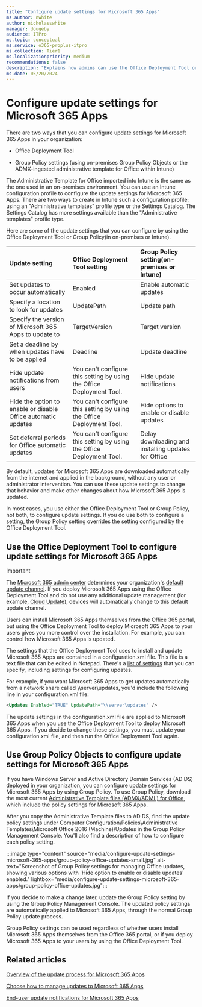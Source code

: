 ```yaml
---
title: "Configure update settings for Microsoft 365 Apps"
ms.author: nwhite
author: nicholasswhite
manager: dougeby
audience: ITPro
ms.topic: conceptual
ms.service: o365-proplus-itpro
ms.collection: Tier1
ms.localizationpriority: medium
recommendations: false
description: "Explains how admins can use the Office Deployment Tool or Group Policy to Configure update settings for Microsoft 365 Apps."
ms.date: 05/20/2024
---
```


# Configure update settings for Microsoft 365 Apps
  
There are two ways that you can configure update settings for Microsoft 365 Apps in your organization:
  
- Office Deployment Tool
    
- Group Policy settings (using on-premises Group Policy Objects or the ADMX-ingested administrative template for Office within Intune)
  
The Administrative Template for Office imported into Intune is the same as the one used in an on-premises environment. You can use an Intune configuration profile to configure the update settings for Microsoft 365 Apps. There are two ways to create in Intune such a configuration profile: using an "Administrative templates" profile type or the Settings Catalog. The Settings Catalog has more settings available than the "Administrative templates" profile type.    

Here are some of the update settings that you can configure by using the Office Deployment Tool or Group Policy(in on-premises or Intune).
  
| Update setting | Office Deployment Tool setting | Group Policy setting(on-premises or Intune) |
|:-----|:-----|:-----|
|Set updates to occur automatically  |Enabled  |Enable automatic updates  |
|Specify a location to look for updates  |UpdatePath  |Update path  |
|Specify the version of Microsoft 365 Apps to update to  |TargetVersion  |Target version  |
|Set a deadline by when updates have to be applied  |Deadline  |Update deadline  |
|Hide update notifications from users  |You can't configure this setting by using the Office Deployment Tool.  |Hide update notifications  |
|Hide the option to enable or disable Office automatic updates  |You can't configure this setting by using the Office Deployment Tool.  |Hide options to enable or disable updates  |
|Set deferral periods for Office automatic updates |You can't configure this setting by using the Office Deployment Tool. |Delay downloading and installing updates for Office |
   
By default, updates for Microsoft 365 Apps are downloaded automatically from the internet and applied in the background, without any user or administrator intervention. You can use these update settings to change that behavior and make other changes about how Microsoft 365 Apps is updated.
  
In most cases, you use either the Office Deployment Tool or Group Policy, not both, to configure update settings. If you do use both to configure a setting, the Group Policy setting overrides the setting configured by the Office Deployment Tool.
  
## Use the Office Deployment Tool to configure update settings for Microsoft 365 Apps
<a name="ODT"> </a>
> [!IMPORTANT]
> The [Microsoft 365 admin center](https://admin.cloud.microsoft/) determines your organization's [default update channel](../manage-software-download-settings-office-365.md). If you deploy Microsoft 365 Apps using the Office Deployment Tool and do not use any additional update management (for example, [Cloud Update](../admin-center/cloud-update.md)), devices will automatically change to this default update channel.

Users can install Microsoft 365 Apps themselves from the Office 365 portal, but using the Office Deployment Tool to deploy Microsoft 365 Apps to your users gives you more control over the installation. For example, you can control how Microsoft 365 Apps is updated.
  
The settings that the Office Deployment Tool uses to install and update Microsoft 365 Apps are contained in a configuration.xml file. This file is a text file that can be edited in Notepad. There's a [list of settings](../deploy/office-deployment-tool-configuration-options) that you can specify, including settings for configuring updates.
  
For example, if you want Microsoft 365 Apps to get updates automatically from a network share called  \\\server\updates, you'd include the following line in your configuration.xml file:
  
```xml
<Updates Enabled="TRUE" UpdatePath="\\server\updates" />
```

The update settings in the configuration.xml file are applied to Microsoft 365 Apps when you use the Office Deployment Tool to deploy Microsoft 365 Apps. If you decide to change these settings, you must update your configuration.xml file, and then run the Office Deployment Tool again.
  
## Use Group Policy Objects to configure update settings for Microsoft 365 Apps
<a name="GP"> </a>

If you have Windows Server and Active Directory Domain Services (AD DS) deployed in your organization, you can configure update settings for Microsoft 365 Apps by using Group Policy. To use Group Policy, download the most current [Administrative Template files (ADMX/ADML) for Office](https://www.microsoft.com/download/details.aspx?id=49030), which include the policy settings for Microsoft 365 Apps.

After you copy the Administrative Template files to AD DS, find the update policy settings under Computer Configuration\\Policies\\Administrative Templates\\Microsoft Office 2016 (Machine)\\Updates in the Group Policy Management Console. You'll also find a description of how to configure each policy setting.

:::image type="content" source="media/configure-update-settings-microsoft-365-apps/group-policy-office-updates-small.jpg" alt-text="Screenshot of Group Policy settings for managing Office updates, showing various options with 'Hide option to enable or disable updates' enabled." lightbox="media/configure-update-settings-microsoft-365-apps/group-policy-office-updates.jpg":::
  
If you decide to make a change later, update the Group Policy setting by using the Group Policy Management Console. The updated policy settings are automatically applied to Microsoft 365 Apps, through the normal Group Policy update process.
  
Group Policy settings can be used regardless of whether users install Microsoft 365 Apps themselves from the Office 365 portal, or if you deploy Microsoft 365 Apps to your users by using the Office Deployment Tool.
  
   
## Related articles
[Overview of the update process for Microsoft 365 Apps](overview-update-process-microsoft-365-apps.md)
  
[Choose how to manage updates to Microsoft 365 Apps](choose-how-manage-updates-microsoft-365-apps.md)
  
[End-user update notifications for Microsoft 365 Apps](end-user-update-notifications-microsoft-365-apps.md)


